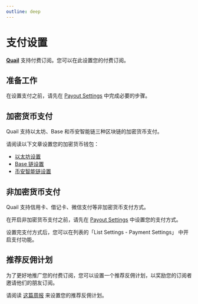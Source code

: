 ```yaml
---
outline: deep
---
```


# 支付设置

**[Quail](https://quail.ink "Quail Official Website")** 支持付费订阅。您可以在此设置您的付费订阅。

## 准备工作

在设置支付之前，请先在 [Payout Settings](./payout-settings.md) 中完成必要的步骤。

## 加密货币支付

Quail 支持以太坊、Base 和币安智能链三种区块链的加密货币支付。

请阅读以下文章设置您的加密货币钱包：

- [以太坊设置](https://quail.ink/quail-zh/p/how-to-enable-eth-blockchain-payment-for-newsletter)
- [Base 链设置](https://quail.ink/quail-zh/p/how-to-enable-base-blockchain-payment-for-newsletter)
- [币安智能链设置](https://quail.ink/quail-zh/p/how-to-enable-bsc-blockchain-payment-for-your-newsletter)

## 非加密货币支付

Quail 支持信用卡、借记卡、微信支付等非加密货币支付方式。

在开启非加密货币支付之前，请先在 [Payout Settings](https://quail.ink/dashboard/profile/payout) 中设置您的支付方式。

设置完支付方式后，您可以在列表的「List Settings - Payment Settings」 中开启支付功能。

## 推荐反佣计划

为了更好地推广您的付费订阅，您可以设置一个推荐反佣计划，以奖励您的订阅者邀请他们的朋友订阅。

请阅读 [这篇周报](https://quail.ink/quail-zh/p/quail-weekly-40) 来设置您的推荐反佣计划。

